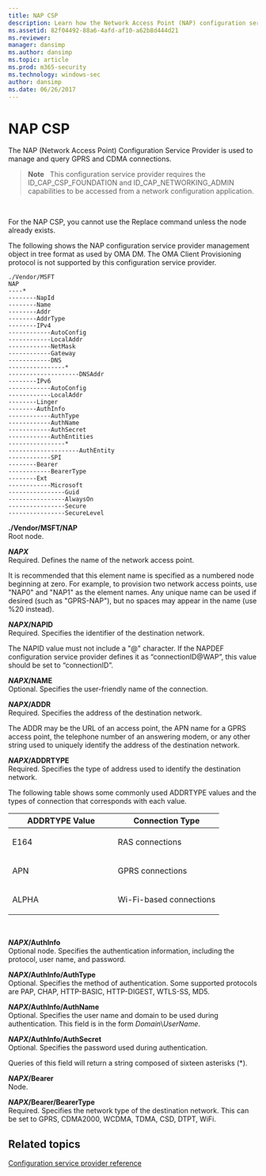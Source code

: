 ```yaml
---
title: NAP CSP
description: Learn how the Network Access Point (NAP) configuration service provider (CSP) is used to manage and query GPRS and CDMA connections.
ms.assetid: 82f04492-88a6-4afd-af10-a62b8d444d21
ms.reviewer: 
manager: dansimp
ms.author: dansimp
ms.topic: article
ms.prod: m365-security
ms.technology: windows-sec
author: dansimp
ms.date: 06/26/2017
---
```


# NAP CSP


The NAP (Network Access Point) Configuration Service Provider is used to manage and query GPRS and CDMA connections.

> **Note**   This configuration service provider requires the ID\_CAP\_CSP\_FOUNDATION and ID\_CAP\_NETWORKING\_ADMIN capabilities to be accessed from a network configuration application.

 

For the NAP CSP, you cannot use the Replace command unless the node already exists.

The following shows the NAP configuration service provider management object in tree format as used by OMA DM. The OMA Client Provisioning protocol is not supported by this configuration service provider.
```
./Vendor/MSFT
NAP
----*
--------NapId
--------Name
--------Addr
--------AddrType
--------IPv4
------------AutoConfig
------------LocalAddr
------------NetMask
------------Gateway
------------DNS
----------------*
--------------------DNSAddr
--------IPv6
------------AutoConfig
------------LocalAddr
--------Linger
--------AuthInfo
------------AuthType
------------AuthName
------------AuthSecret
------------AuthEntities
----------------*
--------------------AuthEntity
------------SPI
--------Bearer
------------BearerType
--------Ext
------------Microsoft
----------------Guid
----------------AlwaysOn
----------------Secure
----------------SecureLevel
```
<a href="" id="--vendor-msft-nap"></a>**./Vendor/MSFT/NAP**  
Root node.

<a href="" id="napx"></a>***NAPX***  
Required. Defines the name of the network access point.

It is recommended that this element name is specified as a numbered node beginning at zero. For example, to provision two network access points, use "NAP0" and "NAP1" as the element names. Any unique name can be used if desired (such as "GPRS-NAP"), but no spaces may appear in the name (use %20 instead).

<a href="" id="napx-napid"></a>***NAPX*/NAPID**  
Required. Specifies the identifier of the destination network.

The NAPID value must not include a "@" character. If the NAPDEF configuration service provider defines it as “connectionID@WAP”, this value should be set to “connectionID”.

<a href="" id="napx-name"></a>***NAPX*/NAME**  
Optional. Specifies the user-friendly name of the connection.

<a href="" id="napx-addr"></a>***NAPX*/ADDR**  
Required. Specifies the address of the destination network.

The ADDR may be the URL of an access point, the APN name for a GPRS access point, the telephone number of an answering modem, or any other string used to uniquely identify the address of the destination network.

<a href="" id="napx-addrtype"></a>***NAPX*/ADDRTYPE**  
Required. Specifies the type of address used to identify the destination network.

The following table shows some commonly used ADDRTYPE values and the types of connection that corresponds with each value.

<table>
<colgroup>
<col width="50%" />
<col width="50%" />
</colgroup>
<thead>
<tr class="header">
<th>ADDRTYPE Value</th>
<th>Connection Type</th>
</tr>
</thead>
<tbody>
<tr class="odd">
<td><p>E164</p></td>
<td><p>RAS connections</p></td>
</tr>
<tr class="even">
<td><p>APN</p></td>
<td><p>GPRS connections</p></td>
</tr>
<tr class="odd">
<td><p>ALPHA</p></td>
<td><p>Wi-Fi-based connections</p></td>
</tr>
</tbody>
</table>

 

<a href="" id="napx-authinfo"></a>***NAPX*/AuthInfo**  
Optional node. Specifies the authentication information, including the protocol, user name, and password.

<a href="" id="napx-authinfo-authtype"></a>***NAPX*/AuthInfo/AuthType**  
Optional. Specifies the method of authentication. Some supported protocols are PAP, CHAP, HTTP-BASIC, HTTP-DIGEST, WTLS-SS, MD5.

<a href="" id="napx-authinfo-authname"></a>***NAPX*/AuthInfo/AuthName**  
Optional. Specifies the user name and domain to be used during authentication. This field is in the form *Domain*\\*UserName*.

<a href="" id="napx-authinfo-authsecret"></a>***NAPX*/AuthInfo/AuthSecret**  
Optional. Specifies the password used during authentication.

Queries of this field will return a string composed of sixteen asterisks (\*).

<a href="" id="napx-bearer"></a>***NAPX*/Bearer**  
Node.

<a href="" id="napx-bearer-bearertype"></a>***NAPX*/Bearer/BearerType**  
Required. Specifies the network type of the destination network. This can be set to GPRS, CDMA2000, WCDMA, TDMA, CSD, DTPT, WiFi.

## Related topics


[Configuration service provider reference](configuration-service-provider-reference.md)

 

 






